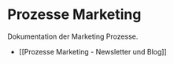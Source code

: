 # Prozesse Marketing
Dokumentation der Marketing Prozesse.

* [[Prozesse Marketing - Newsletter und Blog]]